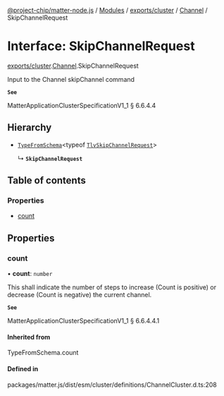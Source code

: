 [@project-chip/matter-node.js](../README.md) / [Modules](../modules.md) / [exports/cluster](../modules/exports_cluster.md) / [Channel](../modules/exports_cluster.Channel.md) / SkipChannelRequest

# Interface: SkipChannelRequest

[exports/cluster](../modules/exports_cluster.md).[Channel](../modules/exports_cluster.Channel.md).SkipChannelRequest

Input to the Channel skipChannel command

**`See`**

MatterApplicationClusterSpecificationV1_1 § 6.6.4.4

## Hierarchy

- [`TypeFromSchema`](../modules/exports_tlv.md#typefromschema)\<typeof [`TlvSkipChannelRequest`](../modules/exports_cluster.Channel.md#tlvskipchannelrequest)\>

  ↳ **`SkipChannelRequest`**

## Table of contents

### Properties

- [count](exports_cluster.Channel.SkipChannelRequest.md#count)

## Properties

### count

• **count**: `number`

This shall indicate the number of steps to increase (Count is positive) or decrease (Count is negative) the
current channel.

**`See`**

MatterApplicationClusterSpecificationV1_1 § 6.6.4.4.1

#### Inherited from

TypeFromSchema.count

#### Defined in

packages/matter.js/dist/esm/cluster/definitions/ChannelCluster.d.ts:208
